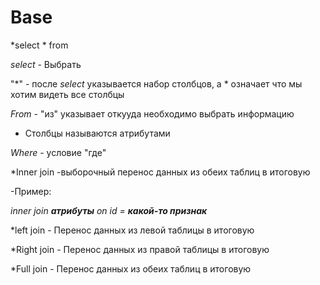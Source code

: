 # Base

*select * from

*select* - Выбрать

"*" - после *select* указывается набор столбцов, а * означает что мы хотим видеть все столбцы

*From* - "из" указывает откууда необходимо выбрать информацию

* Столбцы называются атрибутами

*Where* - условие "где"

*Inner join -выборочный перенос данных из обеих таблиц в итоговую 

-Пример:

*inner join __атрибуты__ on id = __какой-то признак__*

*left join - Перенос данных из левой таблицы в итоговую

*Right join - Перенос данных из правой таблицы в итоговую

*Full join - Перенос данных из обеих таблиц в итоговую
